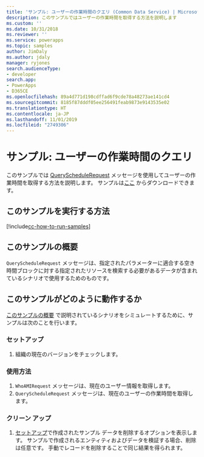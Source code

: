 ```yaml
---
title: 'サンプル: ユーザーの作業時間のクエリ (Common Data Service) | Microsoft Docs'
description: このサンプルではユーザーの作業時間を取得する方法を説明します
ms.custom: ''
ms.date: 10/31/2018
ms.reviewer: ''
ms.service: powerapps
ms.topic: samples
author: JimDaly
ms.author: jdaly
manager: ryjones
search.audienceType:
- developer
search.app:
- PowerApps
- D365CE
ms.openlocfilehash: 89a4d771d198cdffad6f9cde78a48273ae141cd4
ms.sourcegitcommit: 8185f87dddf05ee256491feab9873e9143535e02
ms.translationtype: HT
ms.contentlocale: ja-JP
ms.lasthandoff: 11/01/2019
ms.locfileid: "2749306"
---
```

# <a name="sample-query-the-working-hours-of-a-user"></a>サンプル: ユーザーの作業時間のクエリ

<!-- https://docs.microsoft.com/dynamics365/customer-engagement/developer/sample-query-working-hours-user -->

このサンプルでは [QueryScheduleRequest](https://docs.microsoft.com/dotnet/api/microsoft.crm.sdk.messages.queryschedulerequest?view=dynamics-general-ce-9) メッセージを使用してユーザーの作業時間を取得する方法を説明します。 サンプルは[ここ](https://github.com/Microsoft/PowerApps-Samples/tree/master/cds/orgsvc/C%23/QueryWorkingHours
) からダウンロードできます。

## <a name="how-to-run-this-sample"></a>このサンプルを実行する方法

[!include[cc-how-to-run-samples](../../includes/cc-how-to-run-samples.md)]

## <a name="what-this-sample-does"></a>このサンプルの概要

`QueryScheduleRequest` メッセージは、指定されたパラメーターに適合する空き時間ブロックに対する指定されたリソースを検索する必要があるデータが含まれているシナリオで使用するためのものです。

## <a name="how-this-sample-works"></a>このサンプルがどのように動作するか

[このサンプルの概要](#what-this-sample-does) で説明されているシナリオをシミュレートするために、サンプルは次のことを行います。

### <a name="setup"></a>セットアップ

1. 組織の現在のバージョンをチェックします。

### <a name="demonstrate"></a>使用方法

1. `WhoAMIRequest` メッセージは、現在のユーザー情報を取得します。
2. `QueryScheduleRequest` メッセージは、現在のユーザーの作業時間を取得します。

### <a name="clean-up"></a>クリーン アップ

1. [セットアップ](#setup)で作成されたサンプル データを削除するオプションを表示します。
    サンプルで作成されるエンティティおよびデータを検証する場合、削除は任意です。 手動でレコードを削除することで同じ結果を得られます。

